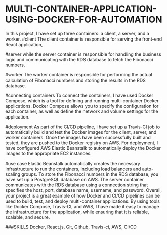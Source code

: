 # MULTI-CONTAINER-APPLICATION-USING-DOCKER-FOR-AUTOMATION


In this project, I have set up three containers: a client, a server, and a worker. 
#client
The client container is responsible for serving the front-end React application, 

#server
while the server container is responsible for handling the business logic and communicating with the RDS database to fetch the Fibonacci numbers. 

#worker
The worker container is responsible for performing the actual calculation of Fibonacci numbers and storing the results in the RDS database.

#connecting containers
To connect the containers, I have used Docker Compose, which is a tool for defining and running multi-container Docker applications. 
Docker Compose allows you to specify the configuration for each container, as well as define the network and volume settings for the application.

#deployment
As part of the CI/CD pipeline, i have set up a Travis-CI job to automatically build and test the Docker images for the client, server, and worker containers.
Once the images have been successfully built and tested, they are pushed to the Docker registry on AWS.
For deployment, I have configured AWS Elastic Beanstalk to automatically deploy the Docker images to the appropriate EC2 instances.

#use case
Elastic Beanstalk automatically creates the necessary infrastructure to run the containers, including load balancers and auto-scaling groups.
To store the Fibonacci numbers in the RDS database, you have set up a PostgreSQL database on AWS. 
The server container communicates with the RDS database using a connection string that specifies the host, port, database name, username, and password.
Overall, your project is a great example of how Docker and CI/CD pipelines can be used to build, test, and deploy multi-container applications.
By using tools like Docker Compose, Travis-CI, and AWS, I have made it easy to manage the infrastructure for the application, 
while ensuring that it is reliable, scalable, and secure.

###SKILLS
Docker, React.js, Git, Github, Travis-ci, AWS, CI/CD

